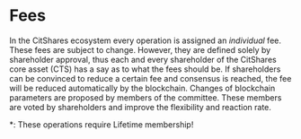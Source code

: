 # Fees

In the CitShares ecosystem every operation is assigned an *individual* fee.
These fees are subject to change. However, they are defined solely by
shareholder approval, thus each and every shareholder of the CitShares core
asset (CTS) has a say as to what the fees should be. If shareholders can be
convinced to reduce a certain fee and consensus is reached, the fee will be
reduced automatically by the blockchain. Changes of blockchain parameters are
proposed by members of the committee. These members are voted by shareholders
and improve the flexibility and reaction rate.

\*: These operations require Lifetime membership!
